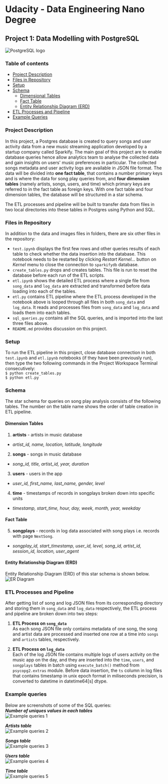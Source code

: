 # Udacity - Data Engineering Nano Degree

## Project 1: Data Modelling with PostgreSQL

![PostgreSQL logo](./images/postgres_logo.jpg "PostgreSQL logo")

### Table of contents

* [Project Description](#project-description)
* [Files in Repository](#files-in-repository)
* [Setup](#setup)
* [Schema](#schema)
    *   [Dimensional Tables](#dimensional-tables)
    *   [Fact Table](#fact-table)
    *   [Entity Relationship Diagram (ERD)](#erd)
* [ETL Processes and Pipeline](#etl)
* [Example Queries](#example-queries)

<div id="project-description"></div>

### Project Description
In this project, a Postgres database is created to query songs and user
activity data from a new music streaming application developed by a
startup company called Sparkify. The main goal of this project are to
enable database queries hence allow analytics team to analyse the
collected data and gain insights on users' music preferences in
particular. The collected songs metadata and user activity logs are
available in JSON file format. The data will be divided into **one fact
table**, that contains a number primary keys and is where the data for
song play queries from, and **four dimension tables** (namely artists,
songs, users, and time) which primary keys are referred to in the fact
table as foreign keys. With one fact table and four dimension tables,
the database will be structured in a star schema.

The ETL processes and pipeline will be built to transfer data from files
in two local directories into these tables in Postgres using Python and
SQL.

<div id="files-in-repository"></div>

### Files in Repository
In addition to the data and images files in folders, there are six other
files in the repository:

* `test.ipynb` displays the first few rows and other queries results of each table
    to check whether the data insertion into the database. This notebook
    needs to be restarted by clicking *Restart Kernel...* button on
    *Kernel* menu to close the connection to `sparkifydb` database.
* `create_tables.py` drops and creates tables. This file is run to reset the database
    before each run of the ETL scripts.
* `etl.ipynb` shows the detailed ETL process where a single file from `song_data`
    and `log_data` are extracted and transformed before data loading into each of the
    tables.
* `etl.py` contains ETL pipeline where the ETL process developed in the notebook above is
    looped through all files in both `song_data` and `log_data`.
    It reads and processes files from `song_data` and `log_data` and loads
    them into each tables.
* `sql_queries.py` contains all the SQL queries, and is imported into the last three
    files above.
* `README.md` provides discussion on this project.

<div id="setup"></div>

### Setup
To run the ETL pipeline in this project, close database connection in
both
`test.ipynb` and `etl.ipynb` notebooks (if they have been previously run), then type the two
following commands in the Project Workspace Terminal consecutively: <br>
`$ python create_tables.py` <br>
`$ python etl.py`

<div id="schema"></div>

### Schema
The star schema for queries on song play analysis consists of the
following tables. The number on the table name shows the order of table
creation in ETL pipeline.

<div id="dimensional-tables"></div>

#### Dimension Tables

1.  **artists** - artists in music database
  * _artist_id, name, location, latitude, longitude_

2.  **songs** - songs in music database
  * _song_id, title, artist_id, year, duration_

3.  **users** - users in the app
  *   _user_id, first_name, last_name, gender, level_

4.  **time** - timestamps of records in songplays broken down into specific units
  *   _timestamp, start_time, hour, day, week, month, year, weekday_

<div id="fact-table"></div>

#### Fact Table

5.  **songplays** - records in log data associated with song plays i.e. records with page
    `NextSong`.
  *   _songplay_id, start_timestamp, user_id, level, song_id, artist_id, session_id, location, user_agent_

<div id="erd"></div>

#### Entity Relationship Diagram (ERD)
Entity Relationship Diagram (ERD) of this star schema is shown below.<br>
![ER Diagram](./images/p1_sparkify_erd.png "ER Diagram")

<div id="etl"></div>

### ETL Processes and Pipeline
After getting list of song and log JSON files from its corresponding directory and storing them in
`song_data` and `log_data` respectively, the ETL process and pipeline are broken down into two steps:

1.  **ETL Process on `song_data`**<br>
    As each song JSON file only contains metadata of one song, the song
    and artist data are processed and inserted one row at a time into
    `songs` and `artists` tables, respectively.

2.  **ETL Process on `log_data`**<br>
    Each of the log JSON file contains multiple logs of users activity on the music app on the day, and they are inserted into
    the `time`, `users`,  and `songplays` tables in batch using `execute_batch()` method from `psycopg2.extras` module.
    Before data insertion, the `ts` column in log files that contains timestamp in unix epoch format in miliseconds precision,
    is converted to datetime in datetime64[s] dtype.

<div id="example-queries"></div>

### Example queries

Below are screenshots of some of the SQL queries:<br>
***Number of uniques values in each tables***<br>
![Example queries 1](./images/unique_rows_sc.png "Unique rows in sparkifydb database")

***Artists table***<br>
![Example queries 2](./images/artists_example.png "Sample of artists table")

***Songs table***<br>
![Example queries 3](./images/songs_example.png "Sample of songs table")

***Users table***<br>
![Example queries 4](./images/users_example.png "Sample of users table")

***Time table***<br>
![Example queries 5](./images/time_example.png "Sample of time table")

